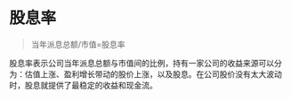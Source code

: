 # 股息率

> 当年派息总额/市值=股息率

股息率表示公司当年派息总额与市值间的比例，持有一家公司的收益来源可以分为：估值上涨、盈利增长带动的股价上涨，以及股息。在公司股价没有太大波动时，股息就提供了最稳定的收益和现金流。
